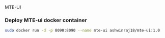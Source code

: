 MTE-UI
### Deploy MTE-ui docker container

```sh
sudo docker run -d -p 8090:8090 --name mte-ui ashwinraj18/mte-ui:1.0
```
